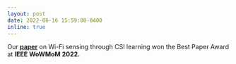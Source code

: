 ```yaml
---
layout: post
date: 2022-06-16 15:59:00-0400
inline: true
---
```


 Our <strong><a class="news-title" href="https://arxiv.org/pdf/2201.00869.pdf"> paper</a></strong> on Wi-Fi sensing through CSI learning
 won the Best Paper Award at <strong>IEEE WoWMoM 2022.</strong>
